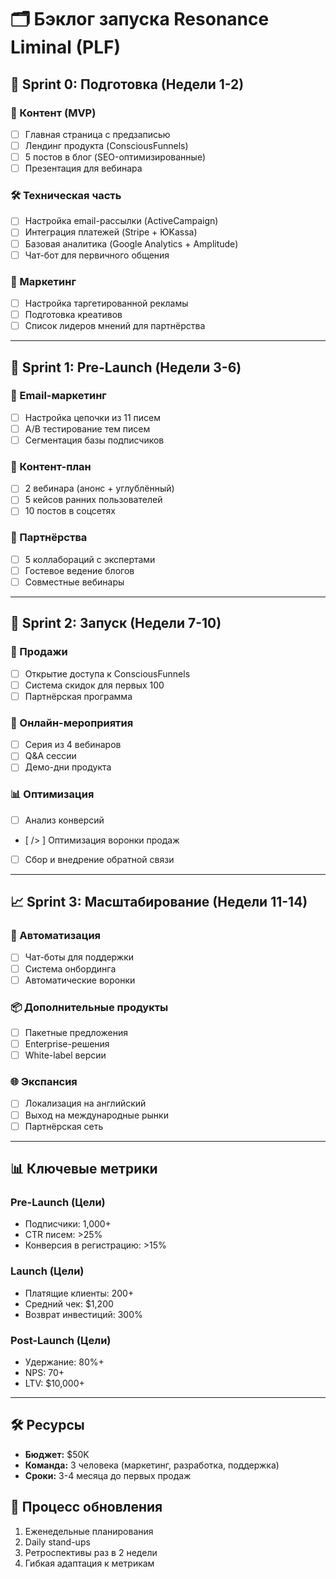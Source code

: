 # 🗂 Бэклог запуска Resonance Liminal (PLF)

## 🚀 Sprint 0: Подготовка (Недели 1-2)

### 📝 Контент (MVP)
- [ ] Главная страница с предзаписью
- [ ] Лендинг продукта (ConsciousFunnels)
- [ ] 5 постов в блог (SEO-оптимизированные)
- [ ] Презентация для вебинара

### 🛠 Техническая часть
- [ ] Настройка email-рассылки (ActiveCampaign)
- [ ] Интеграция платежей (Stripe + ЮKassa)
- [ ] Базовая аналитика (Google Analytics + Amplitude)
- [ ] Чат-бот для первичного общения

### 📢 Маркетинг
- [ ] Настройка таргетированной рекламы
- [ ] Подготовка креативов
- [ ] Список лидеров мнений для партнёрства

---

## 🎯 Sprint 1: Pre-Launch (Недели 3-6)

### 📧 Email-маркетинг
- [ ] Настройка цепочки из 11 писем
- [ ] A/B тестирование тем писем
- [ ] Сегментация базы подписчиков

### 🎥 Контент-план
- [ ] 2 вебинара (анонс + углублённый)
- [ ] 5 кейсов ранних пользователей
- [ ] 10 постов в соцсетях

### 🤝 Партнёрства
- [ ] 5 коллабораций с экспертами
- [ ] Гостевое ведение блогов
- [ ] Совместные вебинары

---

## 🚀 Sprint 2: Запуск (Недели 7-10)

### 🛒 Продажи
- [ ] Открытие доступа к ConsciousFunnels
- [ ] Система скидок для первых 100
- [ ] Партнёрская программа

### 📱 Онлайн-мероприятия
- [ ] Серия из 4 вебинаров
- [ ] Q&A сессии
- [ ] Демо-дни продукта

### 📊 Оптимизация
- [ ] Анализ конверсий
- [ /> ] Оптимизация воронки продаж
- [ ] Сбор и внедрение обратной связи

---

## 📈 Sprint 3: Масштабирование (Недели 11-14)

### 🔄 Автоматизация
- [ ] Чат-боты для поддержки
- [ ] Система онбординга
- [ ] Автоматические воронки

### 📦 Дополнительные продукты
- [ ] Пакетные предложения
- [ ] Enterprise-решения
- [ ] White-label версии

### 🌐 Экспансия
- [ ] Локализация на английский
- [ ] Выход на международные рынки
- [ ] Партнёрская сеть

---

## 📊 Ключевые метрики

### Pre-Launch (Цели)
- Подписчики: 1,000+
- CTR писем: >25%
- Конверсия в регистрацию: >15%

### Launch (Цели)
- Платящие клиенты: 200+
- Средний чек: $1,200
- Возврат инвестиций: 300%

### Post-Launch (Цели)
- Удержание: 80%+
- NPS: 70+
- LTV: $10,000+

---

## 🛠 Ресурсы
- **Бюджет:** $50K
- **Команда:** 3 человека (маркетинг, разработка, поддержка)
- **Сроки:** 3-4 месяца до первых продаж

## 🔄 Процесс обновления
1. Еженедельные планирования
2. Daily stand-ups
3. Ретроспективы раз в 2 недели
4. Гибкая адаптация к метрикам
